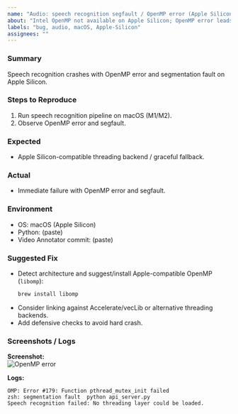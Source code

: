 ```yaml
---
name: "Audio: speech recognition segfault / OpenMP error (Apple Silicon)"
about: "Intel OpenMP not available on Apple Silicon; OpenMP error leads to segfault in speech pipeline."
labels: "bug, audio, macOS, Apple-Silicon"
assignees: ""
---
```


### Summary
Speech recognition crashes with OpenMP error and segmentation fault on Apple Silicon.

### Steps to Reproduce
1. Run speech recognition pipeline on macOS (M1/M2).
2. Observe OpenMP error and segfault.

### Expected
- Apple Silicon-compatible threading backend / graceful fallback.

### Actual
- Immediate failure with OpenMP error and segfault.

### Environment
- OS: macOS (Apple Silicon)
- Python: (paste)
- Video Annotator commit: (paste)

### Suggested Fix
- Detect architecture and suggest/install Apple-compatible OpenMP (`libomp`):
  ```bash
  brew install libomp
  ```
- Consider linking against Accelerate/vecLib or alternative threading backends.
- Add defensive checks to avoid hard crash.

### Screenshots / Logs
**Screenshot:**  
![OpenMP error](<add-screenshot-here>)

**Logs:**
```text
OMP: Error #179: Function pthread_mutex_init failed
zsh: segmentation fault  python api_server.py
Speech recognition failed: No threading layer could be loaded.
```
